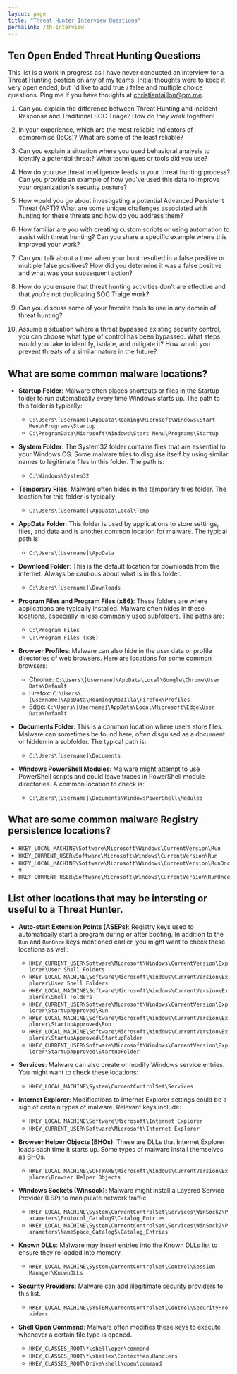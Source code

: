 ```yaml
---
layout: page
title: "Threat Hunter Interview Questions"
permalink: /th-interview
---
```

## Ten Open Ended Threat Hunting Questions
This list is a work in progress as I have never conducted an interview for a Threat Hunting postion on any of my teams. Initial thoughts were to keep it very open ended, but I'd like to add true / false and multiple choice questions. Ping me if you have thoughts at [christiantaillon@pm.me](mailto:christiantaillon@pm.me).

1. Can you explain the difference between Threat Hunting and Incident Response and Traditional SOC Triage? How do they work together?

2. In your experience, which are the most reliable indicators of compromise (IoCs)? What are some of the least reliable?

3. Can you explain a situation where you used behavioral analysis to identify a potential threat? What techniques or tools did you use?

4. How do you use threat intelligence feeds in your threat hunting process? Can you provide an example of how you've used this data to improve your organization's security posture?

5. How would you go about investigating a potential Advanced Persistent Threat (APT)? What are some unique challenges associated with hunting for these threats and how do you address them?

6. How familiar are you with creating custom scripts or using automation to assist with threat hunting? Can you share a specific example where this improved your work?

7. Can you talk about a time when your hunt resulted in a false positive or multiple false positives? How did you determine it was a false positive and what was your subsequent action?

8. How do you ensure that threat hunting activities don't are effective and that you're not duplicating SOC Traige work?

9. Can you discuss some of your favorite tools to use in any domain of threat hunting?

10. Assume a situation where a threat bypassed existing security control, you can choose what type of control has been bypassed. What steps would you take to identify, isolate, and mitigate it? How would you prevent threats of a similar nature in the future?


## What are some common malware locations?
- **Startup Folder**: Malware often places shortcuts or files in the Startup folder to run automatically every time Windows starts up. The path to this folder is typically:
    - `C:\Users\[Username]\AppData\Roaming\Microsoft\Windows\Start Menu\Programs\Startup`
    - `C:\ProgramData\Microsoft\Windows\Start Menu\Programs\Startup`

- **System Folder**: The System32 folder contains files that are essential to your Windows OS. Some malware tries to disguise itself by using similar names to legitimate files in this folder. The path is:
    - `C:\Windows\System32`

- **Temporary Files**: Malware often hides in the temporary files folder. The location for this folder is typically:
    - `C:\Users\[Username]\AppData\Local\Temp`

- **AppData Folder**: This folder is used by applications to store settings, files, and data and is another common location for malware. The typical path is:
    - `C:\Users\[Username]\AppData`

- **Download Folder**: This is the default location for downloads from the internet. Always be cautious about what is in this folder.
    - `C:\Users\[Username]\Downloads`

- **Program Files and Program Files (x86)**: These folders are where applications are typically installed. Malware often hides in these locations, especially in less commonly used subfolders. The paths are:
    - `C:\Program Files`
    - `C:\Program Files (x86)`

- **Browser Profiles**: Malware can also hide in the user data or profile directories of web browsers. Here are locations for some common browsers:
    - Chrome: `C:\Users\[Username]\AppData\Local\Google\Chrome\User Data\Default`
    - Firefox: `C:\Users\[Username]\AppData\Roaming\Mozilla\Firefox\Profiles`
    - Edge: `C:\Users\[Username]\AppData\Local\Microsoft\Edge\User Data\Default`

- **Documents Folder**: This is a common location where users store files. Malware can sometimes be found here, often disguised as a document or hidden in a subfolder. The typical path is:
    - `C:\Users\[Username]\Documents`

- **Windows PowerShell Modules**: Malware might attempt to use PowerShell scripts and could leave traces in PowerShell module directories. A common location to check is:
    - `C:\Users\[Username]\Documents\WindowsPowerShell\Modules`

## What are some common malware Registry persistence locations?
- `HKEY_LOCAL_MACHINE\Software\Microsoft\Windows\CurrentVersion\Run`
- `HKEY_CURRENT_USER\Software\Microsoft\Windows\CurrentVersion\Run`
- `HKEY_LOCAL_MACHINE\Software\Microsoft\Windows\CurrentVersion\RunOnce`
- `HKEY_CURRENT_USER\Software\Microsoft\Windows\CurrentVersion\RunOnce`

## List other locations that may be intersting or useful to a Threat Hunter.
- **Auto-start Extension Points (ASEPs)**: Registry keys used to automatically start a program during or after booting. In addition to the `Run` and `RunOnce` keys mentioned earlier, you might want to check these locations as well:
    - `HKEY_CURRENT_USER\Software\Microsoft\Windows\CurrentVersion\Explorer\User Shell Folders`
    - `HKEY_LOCAL_MACHINE\Software\Microsoft\Windows\CurrentVersion\Explorer\User Shell Folders`
    - `HKEY_LOCAL_MACHINE\Software\Microsoft\Windows\CurrentVersion\Explorer\Shell Folders`
    - `HKEY_CURRENT_USER\Software\Microsoft\Windows\CurrentVersion\Explorer\StartupApproved\Run`
    - `HKEY_LOCAL_MACHINE\Software\Microsoft\Windows\CurrentVersion\Explorer\StartupApproved\Run`
    - `HKEY_LOCAL_MACHINE\Software\Microsoft\Windows\CurrentVersion\Explorer\StartupApproved\StartupFolder`
    - `HKEY_CURRENT_USER\Software\Microsoft\Windows\CurrentVersion\Explorer\StartupApproved\StartupFolder`

- **Services**: Malware can also create or modify Windows service entries. You might want to check these locations:
    - `HKEY_LOCAL_MACHINE\System\CurrentControlSet\Services`

- **Internet Explorer**: Modifications to Internet Explorer settings could be a sign of certain types of malware. Relevant keys include:
    - `HKEY_LOCAL_MACHINE\Software\Microsoft\Internet Explorer`
    - `HKEY_CURRENT_USER\Software\Microsoft\Internet Explorer`

- **Browser Helper Objects (BHOs)**: These are DLLs that Internet Explorer loads each time it starts up. Some types of malware install themselves as BHOs.
    - `HKEY_LOCAL_MACHINE\SOFTWARE\Microsoft\Windows\CurrentVersion\Explorer\Browser Helper Objects`

- **Windows Sockets (Winsock)**: Malware might install a Layered Service Provider (LSP) to manipulate network traffic.
    - `HKEY_LOCAL_MACHINE\System\CurrentControlSet\Services\WinSock2\Parameters\Protocol_Catalog9\Catalog_Entries`
    - `HKEY_LOCAL_MACHINE\System\CurrentControlSet\Services\WinSock2\Parameters\NameSpace_Catalog5\Catalog_Entries`

- **Known DLLs**: Malware may insert entries into the Known DLLs list to ensure they're loaded into memory.
    - `HKEY_LOCAL_MACHINE\System\CurrentControlSet\Control\Session Manager\KnownDLLs`

- **Security Providers**: Malware can add illegitimate security providers to this list.
    - `HKEY_LOCAL_MACHINE\SYSTEM\CurrentControlSet\Control\SecurityProviders`

- **Shell Open Command**: Malware often modifies these keys to execute whenever a certain file type is opened.
    - `HKEY_CLASSES_ROOT\*\shell\open\command`
    - `HKEY_CLASSES_ROOT\*\shellex\ContextMenuHandlers`
    - `HKEY_CLASSES_ROOT\Drive\shell\open\command`
